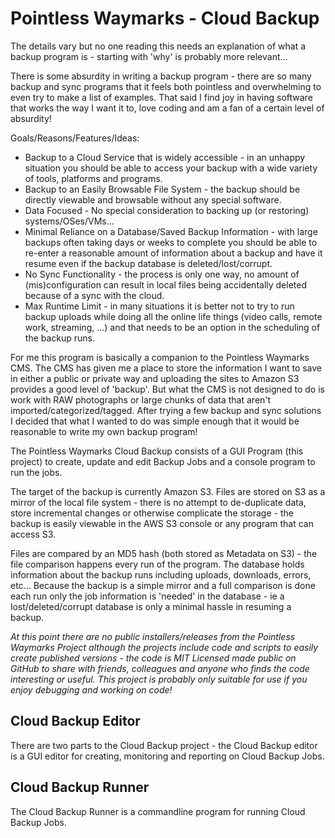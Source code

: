 # Pointless Waymarks - Cloud Backup

The details vary but no one reading this needs an explanation of what a backup program is - starting with 'why' is probably more relevant...

There is some absurdity in writing a backup program - there are so many backup and sync programs that it feels both pointless and overwhelming to even try to make a list of examples. That said I find joy in having software that works the way I want it to, love coding and am a fan of a certain level of absurdity!

Goals/Reasons/Features/Ideas:
- Backup to a Cloud Service that is widely accessible - in an unhappy situation you should be able to access your backup with a wide variety of tools, platforms and programs.
- Backup to an Easily Browsable File System - the backup should be directly viewable and browsable without any special software.
- Data Focused - No special consideration to backing up (or restoring) systems/OSes/VMs...
- Minimal Reliance on a Database/Saved Backup Information - with large backups often taking days or weeks to complete you should be able to re-enter a reasonable amount of information about a backup and have it resume even if the backup database is deleted/lost/corrupt.
- No Sync Functionality - the process is only one way, no amount of (mis)configuration can result in local files being accidentally deleted because of a sync with the cloud.
- Max Runtime Limit - in many situations it is better not to try to run backup uploads while doing all the online life things (video calls, remote work, streaming, ...) and that needs to be an option in the scheduling of the backup runs.

For me this program is basically a companion to the Pointless Waymarks CMS. The CMS has given me a place to store the information I want to save in either a public or private way and uploading the sites to Amazon S3 provides a good level of 'backup'. But what the CMS is not designed to do is work with RAW photographs or large chunks of data that aren't imported/categorized/tagged. After trying a few backup and sync solutions I decided that what I wanted to do was simple enough that it would be reasonable to write my own backup program!

The Pointless Waymarks Cloud Backup consists of a GUI Program (this project) to create, update and edit Backup Jobs and a console program to run the jobs.

The target of the backup is currently Amazon S3. Files are stored on S3 as a mirror of the local file system - there is no attempt to de-duplicate data, store incremental changes or otherwise complicate the storage - the backup is easily viewable in the AWS S3 console or any program that can access S3.

Files are compared by an MD5 hash (both stored as Metadata on S3) - the file comparison happens every run of the program. The database holds information about the backup runs including uploads, downloads, errors, etc... Because the backup is a simple mirror and a full comparison is done each run only the job information is 'needed' in the database - ie a lost/deleted/corrupt database is only a minimal hassle in resuming a backup.

*At this point there are no public installers/releases from the Pointless Waymarks Project although the projects include code and scripts to easily create published versions - the code is MIT Licensed made public on GitHub to share with friends, colleagues and anyone who finds the code interesting or useful. This project is probably only suitable for use if you enjoy debugging and working on code!*

## Cloud Backup Editor

There are two parts to the Cloud Backup project - the Cloud Backup editor is a GUI editor for creating, monitoring and reporting on Cloud Backup Jobs.

## Cloud Backup Runner

The Cloud Backup Runner is a commandline program for running Cloud Backup Jobs.